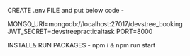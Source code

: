 CREATE .env FILE and put below code -

MONGO_URI=mongodb://localhost:27017/devstree_booking
JWT_SECRET=devstreepracticaltask
PORT=8000

INSTALL& RUN PACKAGES - 
npm i &
npm run start

